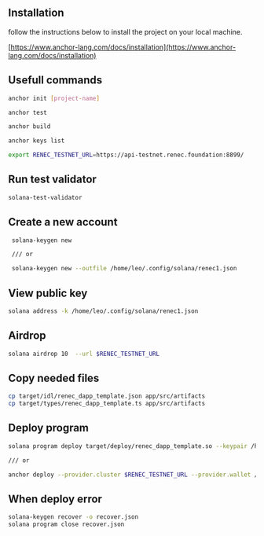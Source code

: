 ## Installation

follow the instructions below to install the project on your local machine.

[https://www.anchor-lang.com/docs/installation](https://www.anchor-lang.com/docs/installation)

## Usefull commands

```bash
anchor init [project-name]

anchor test

anchor build

anchor keys list

```

```bash
export RENEC_TESTNET_URL=https://api-testnet.renec.foundation:8899/
```

## Run test validator

```bash
solana-test-validator
```

## Create a new account

```bash
 solana-keygen new

 /// or

 solana-keygen new --outfile /home/leo/.config/solana/renec1.json
```

## View public key

```bash
solana address -k /home/leo/.config/solana/renec1.json
```

## Airdrop

```bash
solana airdrop 10  --url $RENEC_TESTNET_URL
```

## Copy needed files

```bash
cp target/idl/renec_dapp_template.json app/src/artifacts
cp target/types/renec_dapp_template.ts app/src/artifacts
```

## Deploy program

```bash
solana program deploy target/deploy/renec_dapp_template.so --keypair /home/leo/.config/solana/renec1.json --url $RENEC_TESTNET_URL

/// or

anchor deploy --provider.cluster $RENEC_TESTNET_URL --provider.wallet /home/leo/.config/solana/renec1.json 
```

## When deploy error

```bash
solana-keygen recover -o recover.json
solana program close recover.json
```